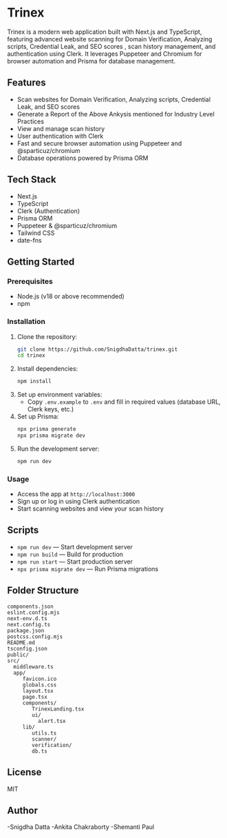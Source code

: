 # Trinex

Trinex is a modern web application built with Next.js and TypeScript, featuring advanced website scanning for Domain Verification, Analyzing scripts, Credential Leak, and SEO scores , scan history management, and authentication using Clerk. It leverages Puppeteer and Chromium for browser automation and Prisma for database management.

## Features

- Scan websites for Domain Verification, Analyzing scripts, Credential Leak, and SEO scores
- Generate a Report of the Above Ankysis mentioned for Industry Level Practices
- View and manage scan history
- User authentication with Clerk
- Fast and secure browser automation using Puppeteer and @sparticuz/chromium
- Database operations powered by Prisma ORM

## Tech Stack

- Next.js
- TypeScript
- Clerk (Authentication)
- Prisma ORM
- Puppeteer & @sparticuz/chromium
- Tailwind CSS
- date-fns

## Getting Started

### Prerequisites

- Node.js (v18 or above recommended)
- npm

### Installation

1. Clone the repository:
   ```bash
   git clone https://github.com/SnigdhaDatta/trinex.git
   cd trinex
   ```
2. Install dependencies:
   ```bash
   npm install
   ```
3. Set up environment variables:
   - Copy `.env.example` to `.env` and fill in required values (database URL, Clerk keys, etc.)
4. Set up Prisma:
   ```bash
   npx prisma generate
   npx prisma migrate dev
   ```
5. Run the development server:
   ```bash
   npm run dev
   ```

### Usage

- Access the app at `http://localhost:3000`
- Sign up or log in using Clerk authentication
- Start scanning websites and view your scan history

## Scripts

- `npm run dev` — Start development server
- `npm run build` — Build for production
- `npm run start` — Start production server
- `npx prisma migrate dev` — Run Prisma migrations

## Folder Structure

```
components.json
eslint.config.mjs
next-env.d.ts
next.config.ts
package.json
postcss.config.mjs
README.md
tsconfig.json
public/
src/
  middleware.ts
  app/
	 favicon.ico
	 globals.css
	 layout.tsx
	 page.tsx
	 components/
		TrinexLanding.tsx
		ui/
		  alert.tsx
	 lib/
		utils.ts
		scanner/
		verification/
		db.ts
```

## License

MIT

## Author

-Snigdha Datta
-Ankita Chakraborty
-Shemanti Paul
